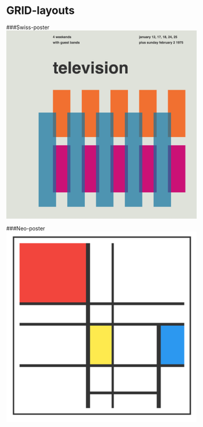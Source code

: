 # GRID-layouts

###Swiss-poster
![swiss-poster](images/screenshot-swiss-poster.png)

###Neo-poster
![swiss-poster](images/screenshot-neo-poster.png)
